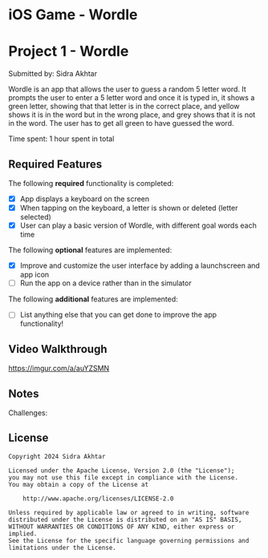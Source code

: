 # iOS Game - Wordle

# Project 1 - Wordle

Submitted by: Sidra Akhtar

Wordle is an app that allows the user to guess a random 5 letter word. It prompts the user to enter a 5 letter word and once it is typed in, it shows a green letter, showing
that that letter is in the correct place, and yellow shows it is in the word but in the wrong place, and grey shows that it is not in the word. The user has to get all green to have
guessed the word.

Time spent: 1 hour spent in total

## Required Features

The following **required** functionality is completed:

- [x] App displays a keyboard on the screen
- [x] When tapping on the keyboard, a letter is shown or deleted (letter selected)
- [x] User can play a basic version of Wordle, with different goal words each time

The following **optional** features are implemented:

- [x] Improve and customize the user interface by adding a launchscreen and app icon
- [ ] Run the app on a device rather than in the simulator

The following **additional** features are implemented:

- [ ] List anything else that you can get done to improve the app functionality!

## Video Walkthrough

https://imgur.com/a/auYZSMN 


## Notes

Challenges: 

## License

    Copyright 2024 Sidra Akhtar

    Licensed under the Apache License, Version 2.0 (the "License");
    you may not use this file except in compliance with the License.
    You may obtain a copy of the License at

        http://www.apache.org/licenses/LICENSE-2.0

    Unless required by applicable law or agreed to in writing, software
    distributed under the License is distributed on an "AS IS" BASIS,
    WITHOUT WARRANTIES OR CONDITIONS OF ANY KIND, either express or implied.
    See the License for the specific language governing permissions and
    limitations under the License.
